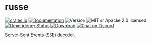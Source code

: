 # russe

<!-- prettier-ignore-start -->

[![crates.io](https://img.shields.io/crates/v/actix-cors?label=latest)](https://crates.io/crates/actix-cors)
[![Documentation](https://docs.rs/actix-cors/badge.svg?version=0.7.0)](https://docs.rs/actix-cors/0.7.0)
![Version](https://img.shields.io/badge/rustc-1.75+-ab6000.svg)
![MIT or Apache 2.0 licensed](https://img.shields.io/crates/l/actix-cors.svg)
<br />
[![Dependency Status](https://deps.rs/crate/actix-cors/0.7.0/status.svg)](https://deps.rs/crate/actix-cors/0.7.0)
[![Download](https://img.shields.io/crates/d/actix-cors.svg)](https://crates.io/crates/actix-cors)
[![Chat on Discord](https://img.shields.io/discord/771444961383153695?label=chat&logo=discord)](https://discord.gg/NWpN5mmg3x)

<!-- prettier-ignore-end -->

<!-- cargo-rdme start -->

Server-Sent Events (SSE) decoder.

<!-- cargo-rdme end -->
